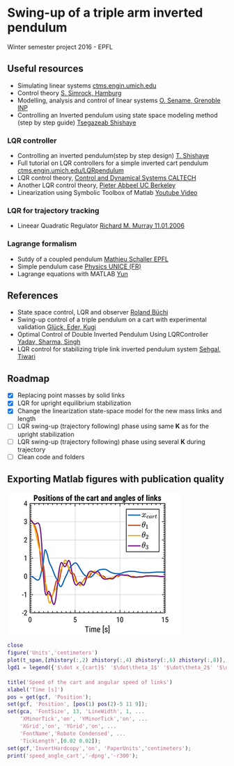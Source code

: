 # Swing-up of a triple arm inverted pendulum
Winter semester project 2016 - EPFL

## Useful resources
- Simulating linear systems [ctms.engin.umich.edu](http://ctms.engin.umich.edu/CTMS/index.php?aux=Extras_lsim)
- Control theory [S. Simrock, Hamburg](https://cds.cern.ch/record/1100534/files/p73.pdf)
- Modelling, analysis and control of linear systems [O. Sename, Grenoble INP](https://www.gipsa-lab.grenoble-inp.fr/~o.sename/docs/ME_auto.pdf)
- Controlling an Inverted pendulum using state space modeling method (step by step guide) [Tsegazeab Shishaye](https://www.academia.edu/4468049/Controlling_an_Inverted_pendulum_using_state_space_modeling_method_step_by_step_design_guide_for_control_students_)

### LQR controller
- Controlling an inverted pendulum(step by step design) [T. Shishaye](http://www.academia.edu/4468049/Controlling_an_Inverted_pendulum_using_state_space_modeling_method_step_by_step_design_guide_for_control_students_)
- Full tutorial on LQR controllers for a simple inverted cart pendulum [ctms.engin.umich.edu/LQRpendulum](http://ctms.engin.umich.edu/CTMS/index.php?example=InvertedPendulum&section=ControlStateSpace)
- LQR control theory, [Control and Dynamical Systems CALTECH](http://www.cds.caltech.edu/~murray/courses/cds110/wi06/lqr.pdf)
- Another LQR control theory, [Pieter Abbeel UC Berkeley ](https://people.eecs.berkeley.edu/~pabbeel/cs287-fa12/slides/LQR.pdf)
- Linearization using Symbolic Toolbox of Matlab [Youtube Video](https://www.youtube.com/watch?v=KXQKlpMXJYI)

### LQR for trajectory tracking
- Lineear Quadratic Regulator [Richard M. Murray 11.01.2006](http://www.cds.caltech.edu/~murray/courses/cds110/wi06/L2-1_LQR.pdf)

### Lagrange formalism
- Sutdy of a coupled pendulum [Mathieu Schaller EPFL](https://documents.epfl.ch/users/m/ms/mschalle/www/SiteWeb/ComputationalPhysics/physNum_report3.pdf)
- Simple pendulum case [Physics UNICE (FR)](http://physique.unice.fr/sem6/2011-2012/PagesWeb/PT/Pendule/study1_simple.html)
- Lagrange equations with MATLAB [Yun](http://youngmok.com/lagrange-equation-by-matlab-with-examples/)

## References
- State space control, LQR and observer [Roland Büchi]()
- Swing-up control of a triple pendulum on a cart with experimental validation [Glück, Eder, Kugi](http://www.acin.tuwien.ac.at/fileadmin/cds/pre_post_print/glueck2013.pdf)
- Optimal Control of Double Inverted Pendulum Using LQRController [Yadav, Sharma, Singh](https://fr.scribd.com/document/83077631/Optimal-Control-of-Double-Inverted-Pendulum-Using-LQR-Controller)
- LQR control for stabilizing triple link inverted pendulum system [Sehgal, Tiwari](https://www.researchgate.net/publication/261075270_LQR_control_for_stabilizing_triple_link_inverted_pendulum_system)

## Roadmap
- [x] Replacing point masses by solid links
- [x] LQR for upright equilibrium stabilization
- [x] Change the linearization state-space model for the new mass links and length
- [ ] LQR swing-up (trajectory following) phase using same **K** as for the upright stabilization
- [ ] LQR swing-up (trajectory following) phase using several **K** during trajectory
- [ ] Clean code and folders

## Exporting Matlab figures with publication quality
![Graph sample](https://github.com/ngkamo/swing-up_triple_pendulum/blob/master/AAA_TRIPLEPENDULUM_CART_FINAL2_CONTROL/illustrations/position_angle_cart.png?raw=true)

```matlab
close
figure('Units','centimeters')
plot(t_span,[zhistory(:,2) zhistory(:,4) zhistory(:,6) zhistory(:,8)], 'LineWidth',2)
lgd1 = legend({'$\dot x_{cart}$' '$\dot\theta_1$' '$\dot\theta_2$' '$\dot\theta_3$'},'Interpreter','latex','FontSize', 14);

title('Speed of the cart and angular speed of links')
xlabel('Time [s]')
pos = get(gcf, 'Position');
set(gcf, 'Position', [pos(1) pos(2)-5 11 9]);
set(gca, 'FontSize', 13, 'LineWidth', 1, ...
    'XMinorTick','on', 'YMinorTick','on', ...
    'XGrid','on', 'YGrid','on', ...
    'FontName','Roboto Condensed', ...
    'TickLength',[0.02 0.02]);
set(gcf,'InvertHardcopy','on', 'PaperUnits','centimeters');
print('speed_angle_cart','-dpng','-r300');
```
